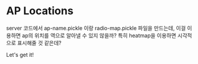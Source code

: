 # AP Locations

server 코드에서 ap-name.pickle 이랑 radio-map.pickle 파일을 만드는데, 이걸 이용하면  ap의 위치를 역으로 알아낼 수 있지 않을까? 특히 heatmap을 이용하면 시각적으로 표시해줄 것 같은데?

Let's get it!
